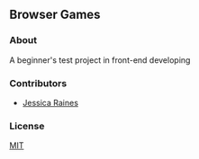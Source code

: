 ## Browser Games


### About
A beginner's test project in front-end developing

### Contributors
- [Jessica Raines](https://github.com/jessicafraines)

### License
[MIT](LICENSE)

